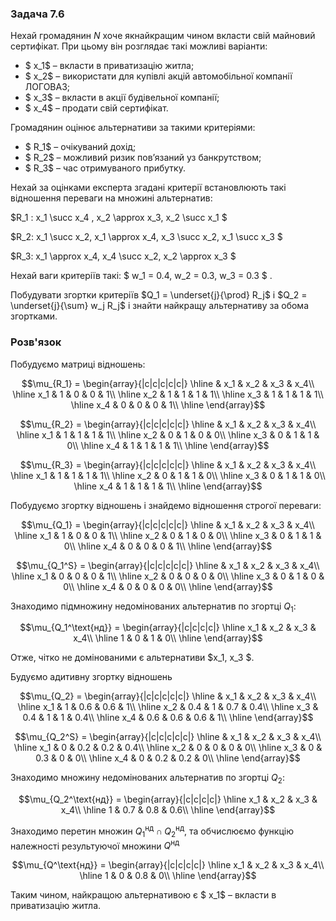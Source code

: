 ### Задача 7.6

Нехай громадянин $N$ хоче якнайкращим чином вкласти свій майновий сертифікат. При цьому він розглядає такі можливі варіанти:

- $ x_1$ – вкласти в приватизацію житла;
- $ x_2$ – використати для купівлі акцій автомобільної компанії ЛОГОВАЗ; 
- $ x_3$ – вкласти в акції будівельної компанії;
- $ x_4$ – продати свій сертифікат.

Громадянин оцінює альтернативи за такими критеріями: 

- $ R_1$ – очікуваний дохід; 
- $ R_2$ – можливий ризик пов’язаний уз банкрутством; 
- $ R_3$ – час отримуваного прибутку.

Нехай за оцінками експерта згадані критерії встановлюють такі відношення переваги на множині альтернатив:


$R_1 :  x_1 \succ  x_4 ,  x_2 \approx x_3, x_2 \succ x_1 $

$R_2: x_1 \succ x_2, x_1 \approx x_4, x_3 \succ x_2, x_1 \succ x_3 $

$R_3: x_1 \approx x_4, x_4 \succ x_2, x_2 \approx x_3 $


Нехай ваги критеріїв такі: $ w_1 = 0.4,  w_2 = 0.3,  w_3 = 0.3 $ .

Побудувати згортки критеріїв  $Q_1 = \underset{j}{\prod}  R_j$ і $Q_2 = \underset{j}{\sum} w_j  R_j$ і знайти найкращу альтернативу за обома згортками.

### Розв'язок

Побудуємо матриці відношень:

$$\mu_{R_1} = \begin{array}{|c|c|c|c|c|} \hline
 & x_1 & x_2 & x_3 & x_4\\ \hline
x_1 & 1 & 0 & 0 & 1\\ \hline
x_2 & 1 & 1 & 1 & 1\\ \hline
x_3 & 1 & 1 & 1 & 1\\ \hline
x_4 & 0 & 0 & 0 & 1\\ \hline
\end{array}$$

$$\mu_{R_2} = \begin{array}{|c|c|c|c|c|} \hline
 & x_1 & x_2 & x_3 & x_4\\ \hline
x_1 & 1 & 1 & 1 & 1\\ \hline
x_2 & 0 & 1 & 0 & 0\\ \hline
x_3 & 0 & 1 & 1 & 0\\ \hline
x_4 & 1 & 1 & 1 & 1\\ \hline
\end{array}$$

$$\mu_{R_3} = \begin{array}{|c|c|c|c|c|} \hline
 & x_1 & x_2 & x_3 & x_4\\ \hline
x_1 & 1 & 1 & 1 & 1\\ \hline
x_2 & 0 & 1 & 1 & 0\\ \hline
x_3 & 0 & 1 & 1 & 0\\ \hline
x_4 & 1 & 1 & 1 & 1\\ \hline
\end{array}$$

Побудуємо згортку відношень і знайдемо відношення строгої переваги:

$$\mu_{Q_1} = \begin{array}{|c|c|c|c|c|} \hline
 & x_1 & x_2 & x_3 & x_4\\ \hline
x_1 & 1 & 0 & 0 & 1\\ \hline
x_2 & 0 & 1 & 0 & 0\\ \hline
x_3 & 0 & 1 & 1 & 0\\ \hline
x_4 & 0 & 0 & 0 & 1\\ \hline
\end{array}$$

$$\mu_{Q_1^S} = \begin{array}{|c|c|c|c|c|} \hline
 & x_1 & x_2 & x_3 & x_4\\ \hline
x_1 & 0 & 0 & 0 & 1\\ \hline
x_2 & 0 & 0 & 0 & 0\\ \hline
x_3 & 0 & 1 & 0 & 0\\ \hline
x_4 & 0 & 0 & 0 & 0\\ \hline
\end{array}$$

Знаходимо підмножину недомінованих альтернатив по згортці $Q_1$:

$$\mu_{Q_1^\text{нд}} = \begin{array}{|c|c|c|c|} \hline
x_1 & x_2 & x_3 & x_4\\ \hline
1 & 0 & 1 & 0\\ \hline
\end{array}$$

Отже, чітко не домінованими є альтернативи $x_1, x_3 $.

Будуємо адитивну згортку відношень

$$\mu_{Q_2} = \begin{array}{|c|c|c|c|c|} \hline
 & x_1 & x_2 & x_3 & x_4\\ \hline
x_1 & 1 & 0.6 & 0.6 & 1\\ \hline
x_2 & 0.4 & 1 & 0.7 & 0.4\\ \hline
x_3 & 0.4 & 1 & 1 & 0.4\\ \hline
x_4 & 0.6 & 0.6 & 0.6 & 1\\ \hline
\end{array}$$

$$\mu_{Q_2^S} = \begin{array}{|c|c|c|c|c|} \hline
 & x_1 & x_2 & x_3 & x_4\\ \hline
x_1 & 0 & 0.2 & 0.2 & 0.4\\ \hline
x_2 & 0 & 0 & 0 & 0\\ \hline
x_3 & 0 & 0.3 & 0 & 0\\ \hline
x_4 & 0 & 0.2 & 0.2 & 0\\ \hline
\end{array}$$

Знаходимо множину недомінованих альтернатив по згортці $Q_2$:

$$\mu_{Q_2^\text{нд}} = \begin{array}{|c|c|c|c|} \hline
x_1 & x_2 & x_3 & x_4\\ \hline
1 & 0.7 & 0.8 & 0.6\\ \hline
\end{array}$$

Знаходимо перетин множин $Q_1^\text{нд} \cap Q_2^\text{нд}$, та обчислюємо функцію належності результуючої множини $Q^\text{нд}$

$$\mu_{Q^\text{нд}} = \begin{array}{|c|c|c|c|} \hline
x_1 & x_2 & x_3 & x_4\\ \hline
1 & 0 & 0.8 & 0\\ \hline
\end{array}$$

Таким чином, найкращою альтернативою є $ x_1$ – вкласти в приватизацію житла.